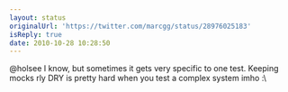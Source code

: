 ```yaml
---
layout: status
originalUrl: 'https://twitter.com/marcgg/status/28976025183'
isReply: true
date: 2010-10-28 10:28:50
---
```


@holsee I know, but sometimes it gets very specific to one test. Keeping mocks rly DRY is pretty hard when you test a complex system imho :\
